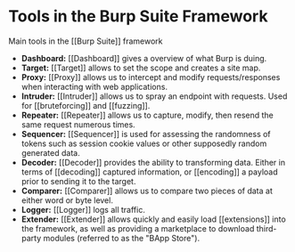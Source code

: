 # Tools in the Burp Suite Framework

Main tools in the [[Burp Suite]] framework 

- **Dashboard:** [[Dashboard]] gives a overview of what Burp is duing.
- **Target:** [[Target]] allows to set the scope and creates a site map.
- **Proxy:** [[Proxy]] allows us to intercept and modify requests/responses when interacting with web applications.
- **Intruder:** [[Intruder]] allows us to spray an endpoint with requests. Used for [[bruteforcing]] and [[fuzzing]].
- **Repeater:** [[Repeater]] allows us to capture, modify, then resend the same request numerous times.
- **Sequencer:** [[Sequencer]] is used for assessing the randomness of tokens such as session cookie values or other supposedly random generated data.
- **Decoder:** [[Decoder]] provides the ability to transforming data. Either in terms of [[decoding]] captured information, or [[encoding]] a payload prior to sending it to the target.
- **Comparer:** [[Comparer]] allows us to compare two pieces of data at either word or byte level.
- **Logger:** [[Logger]] logs all traffic.
- **Extender:** [[Extender]] allows quickly and easily load [[extensions]] into the framework, as well as providing a marketplace to download third-party modules (referred to as the "BApp Store").